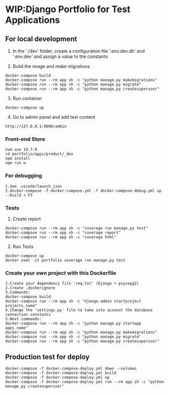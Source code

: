 # WIP:Django Portfolio for Test Applications

## For local development

1. In the './dev' folder, create a configuration file '.env.dev.db' and '.env.dev' and assign a value to the constants

2. Build the image and make migrations

```
docker-compose build
docker-compose run --rm app sh -c "python manage.py makemigrations"
docker-compose run --rm app sh -c "python manage.py migrate"
docker-compose run --rm app sh -c "python manage.py createsuperuser"
```

3. Run container

```
docker-compose up
```

4. Go to admin panel and add test content

```
http://127.0.0.1:8000/admin
```

### Front-end Store

```
nvm use 19.7.0
cd portfolio/apps/product/_dev
npm install
npm run w
```

### For debugging

```
1.See .vscode/launch.json
2.docker-compose -f docker-compose.yml -f docker-compose-debug.yml up --build + F5
```

### Tests

1. Create report

```
docker-compose run --rm app sh -c "coverage run manage.py test"
docker-compose run --rm app sh -c "coverage report"
docker-compose run --rm app sh -c "coverage html"
```

2. Run Tests

```
docker-compose up
docker exec -it portfolio coverage run manage.py test
```

### Create your own project with this Dockerfile

```
1.Create your dependency file 'req.txt' (Django + psycopg2)
2.Create .dockerignore
3.Commands:
docker-compose build
docker-compose run --rm app sh -c "django-admin startproject projects_name"
4.Change the 'settings.py' file to take into account the database connection constants
5.Next commands:
docker-compose run --rm app sh -c "python manage.py startapp apps_name"
docker-compose run --rm app sh -c "python manage.py makemigrations"
docker-compose run --rm app sh -c "python manage.py migrate"
docker-compose run --rm app sh -c "python manage.py createsuperuser"
```

## Production test for deploy

```
docker-compose -f docker-compose-deploy.yml down --volumes
docker-compose -f docker-compose-deploy.yml build
docker-compose -f docker-compose-deploy.yml up
docker-compose -f docker-compose-deploy.yml run --rm app sh -c "python manage.py createsuperuser"
```
